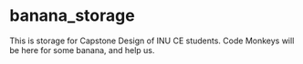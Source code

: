 # banana_storage
This is storage for Capstone Design of INU CE students. Code Monkeys will be here for some banana, and help us.
